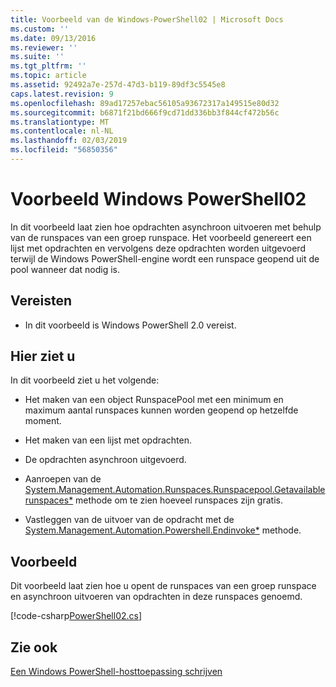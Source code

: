 ```yaml
---
title: Voorbeeld van de Windows-PowerShell02 | Microsoft Docs
ms.custom: ''
ms.date: 09/13/2016
ms.reviewer: ''
ms.suite: ''
ms.tgt_pltfrm: ''
ms.topic: article
ms.assetid: 92492a7e-257d-47d3-b119-89df3c5545e8
caps.latest.revision: 9
ms.openlocfilehash: 89ad17257ebac56105a93672317a149515e80d32
ms.sourcegitcommit: b6871f21bd666f9cd71dd336bb3f844cf472b56c
ms.translationtype: MT
ms.contentlocale: nl-NL
ms.lasthandoff: 02/03/2019
ms.locfileid: "56850356"
---
```

# <a name="windows-powershell02-sample"></a>Voorbeeld Windows PowerShell02

In dit voorbeeld laat zien hoe opdrachten asynchroon uitvoeren met behulp van de runspaces van een groep runspace. Het voorbeeld genereert een lijst met opdrachten en vervolgens deze opdrachten worden uitgevoerd terwijl de Windows PowerShell-engine wordt een runspace geopend uit de pool wanneer dat nodig is.

## <a name="requirements"></a>Vereisten

- In dit voorbeeld is Windows PowerShell 2.0 vereist.

## <a name="demonstrates"></a>Hier ziet u

In dit voorbeeld ziet u het volgende:

- Het maken van een object RunspacePool met een minimum en maximum aantal runspaces kunnen worden geopend op hetzelfde moment.

- Het maken van een lijst met opdrachten.

- De opdrachten asynchroon uitgevoerd.

- Aanroepen van de [System.Management.Automation.Runspaces.Runspacepool.Getavailablerunspaces*](/dotnet/api/System.Management.Automation.Runspaces.RunspacePool.GetAvailableRunspaces) methode om te zien hoeveel runspaces zijn gratis.

- Vastleggen van de uitvoer van de opdracht met de [System.Management.Automation.Powershell.Endinvoke*](/dotnet/api/System.Management.Automation.PowerShell.EndInvoke) methode.

## <a name="example"></a>Voorbeeld

Dit voorbeeld laat zien hoe u opent de runspaces van een groep runspace en asynchroon uitvoeren van opdrachten in deze runspaces genoemd.

[!code-csharp[PowerShell02.cs](../../powershell-sdk-samples/SDK-2.0/csharp/PowerShell02/PowerShell02.cs#L11-L96 "PowerShell02.cs")]

## <a name="see-also"></a>Zie ook

[Een Windows PowerShell-hosttoepassing schrijven](./writing-a-windows-powershell-host-application.md)